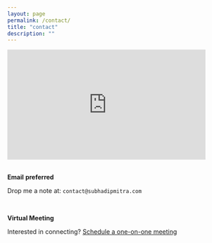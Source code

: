 ```yaml
---
layout: page
permalink: /contact/
title: "contact"
description: ""
---
```


<iframe
  width="450"
  height="250"
  frameborder="0" style="border:0"
  referrerpolicy="no-referrer-when-downgrade"
  src="https://www.google.com/maps/embed/v1/place?key=AIzaSyClOcqkprp98PscsU9CcV9zhROMbRcH9EU&zoom=12&q=Nathan+Road,Singapore"
  allowfullscreen>
</iframe>

<br />
<br />

**Email** **preferred**

Drop me a note at: `contact@subhadipmitra.com`

<br/>

**Virtual Meeting**

Interested in connecting? [Schedule a one-on-one meeting](https://calendly.com/contact-x9nm/30min)
